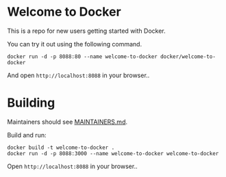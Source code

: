 # Welcome to Docker

This is a repo for new users getting started with Docker.

You can try it out using the following command.
```
docker run -d -p 8088:80 --name welcome-to-docker docker/welcome-to-docker
```
And open `http://localhost:8088` in your browser..

# Building

Maintainers should see [MAINTAINERS.md](MAINTAINERS.md).

Build and run:
```
docker build -t welcome-to-docker . 
docker run -d -p 8088:3000 --name welcome-to-docker welcome-to-docker
```
Open `http://localhost:8088` in your browser..
